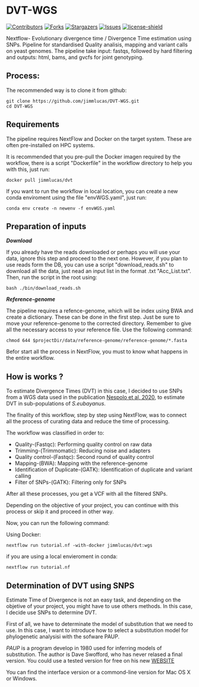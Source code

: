 # DVT-WGS
[![Contributors][contributors-shield]][contributors-url]
[![Forks][forks-shield]][forks-url]
[![Stargazers][stars-shield]][stars-url]
[![Issues][issues-shield]][issues-url]
[![license-shield]][license-url]

Nextflow- Evolutionary divergence time / Divergence Time estimation using SNPs.
Pipeline for standardised Quality analisis, mapping and variant calls on yeast genomes. The pipeline take input: fastqs, followed by hard filtering and outputs: html, bams, and gvcfs for joint genotyping.

## Process:

The recommended way is to clone it from github:
```
git clone https://github.com/jimmlucas/DVT-WGS.git
cd DVT-WGS
```
## Requirements

The pipeline requires NextFlow and Docker on the target system. These are often pre-installed on HPC systems.

It is recommended that you pre-pull the Docker imagen required by the workflow, there is a script "Dockerfile" in the workflow directory to help you with this, just run:

```
docker pull jimmlucas/dvt
```
If you want to run the workflow in local location, you can create a new conda enviroment using the file "envWGS.yaml", just run:

```
conda env create -n newenv -f envWGS.yaml
```
## Preparation of inputs

***Download***

If you already have the reads downloaded or perhaps you will use your data, ignore this step and proceed to the next one. However, if you plan to use reads form the DB, you can use a script "download_reads.sh" to download all the data, just nead an input list in the format .txt "Acc_List.txt". Then, run the script in the root using: 

```
bash ./bin/download_reads.sh 
```

***Reference-genome***

The pipeline requires a refence-genome, which will be index using BWA and create a dictionary. These can be done in the first step. Just be sure to move your reference-genome to the corrected directory. Remember to give all the necessary access to your reference file. Use the following command:

```
chmod 644 $projectDir/data/reference-genome/reference-genome/*.fasta
```

Befor start all the process in NextFlow, you must to know what happens in the entire workflow.
## How is works ?

To estimate Divergence Times (DVT) in this case, I decided to use SNPs from a WGS data used in the publication [Nespolo et al, 2020](https://journals.plos.org/plosgenetics/article?id=10.1371/journal.pgen.1008777), to estimate DVT in sub-populations of *S.eubayanus*.

The finality of this workflow, step by step using NextFlow, was to connect all the process of curating data and reduce the time of processing. 

The workflow was classified in order to:

* Quality-(Fastqc): Performing quality control on raw data
* Trimming-(Trimmomatic): Reducing noise and adapters
* Quality control-(Fastqc): Second round of quality control
* Mapping-(BWA): Mapping with the reference-genome
* Identification of Duplicate-(GATK): Identification of duplicate and variant calling
* Filter of SNPs-(GATK): Filtering only for SNPs

After all these processes, you get a VCF with all the filtered SNPs. 

Depending on the objective of your project, you can continue with this process or skip it and proceed in other way.

Now, you can run the following command:

Using Docker:
```
nextflow run tutorial.nf -with-docker jimmlucas/dvt:wgs
```
if you are using a local envieroment in conda:
```
nextflow run tutorial.nf
```
## Determination of DVT using SNPS

Estimate Time of Divergence is not an easy task, and depending on the objetive of your project, you might have to use others methods. In this case, I decide use SNPs to determine DVT.

First of all, we have to determinate the model of substitution that we need to use. In this case, I want to introduce how to select a substitution model for phylogenetic analysisi with the sofware PAUP.

*PAUP* is a program develop in 1980 used for inferring models of substitution. The author is Dave Swofford, who has never relased a final version. You could use a tested version for free on his new [WEBSITE](http://phylosolutions.com/paup-test/)

You can find the interface version or a commond-line version for Mac OS X or Windows.



```

```

[contributors-shield]: https://img.shields.io/github/contributors/jimmlucas/DVT-WGS.svg?style=for-the-badge

[contributors-url]: https://github.com/jimmlucas/DVT-WGS/graphs/contributors

[forks-shield]: https://img.shields.io/github/forks/jimmlucas/DVT-WGS.svg?style=for-the-badge
[forks-url]: https://github.com/jimmlucas/DVT-WGS/network/members

[stars-shield]: https://img.shields.io/github/stars/jimmlucas/DVT-WGS.svg?style=for-the-badge
[stars-url]: https://github.com/gjimmlucas/DVT-WGS/stargazers

[issues-shield]: https://img.shields.io/github/issues/jimmlucas/DVT-WGS.svg?style=for-the-badge
[issues-url]: https://github.com/jimmlucas/DVT-WGS/issues

[license-shield]: https://img.shields.io/github/license/jimmlucas/DVT-WGS.svg?style=for-the-badge
[license-url]: https://github.com/jimmlucas/DVT-WGS/blob/master/LICENSE.txt
